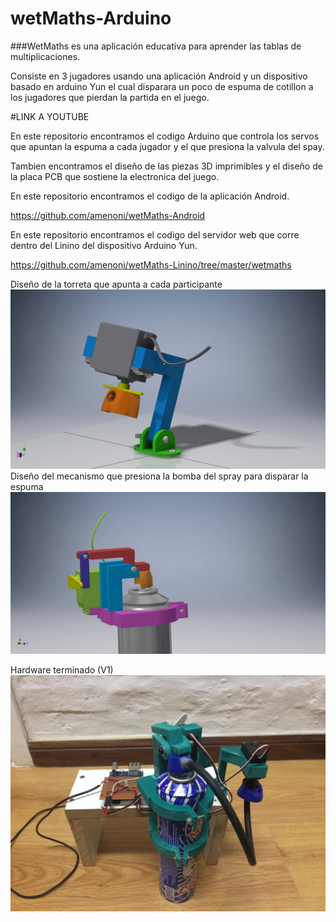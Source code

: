 # wetMaths-Arduino

###WetMaths es una aplicación educativa para aprender las tablas de multiplicaciones.

Consiste en 3 jugadores usando una aplicación Android y un dispositivo basado en arduino Yun el cual 
disparara un poco de espuma de cotillon a los jugadores que pierdan la partida en el juego.

#LINK A YOUTUBE

En este repositorio encontramos el codigo Arduino que controla los servos que apuntan la espuma a cada jugador y el que presiona la
valvula del spay.

Tambien encontramos el diseño de las piezas 3D imprimibles y el diseño de la placa PCB que sostiene la electronica del juego.

En este repositorio encontramos el codigo de la aplicación Android.

  https://github.com/amenoni/wetMaths-Android

En este repositorio encontramos el codigo del servidor web que corre dentro del Linino del dispositivo Arduino Yun.

https://github.com/amenoni/wetMaths-Linino/tree/master/wetmaths

Diseño de la torreta que apunta a cada participante
![alt tag](https://github.com/amenoni/wetMaths-Arduino/blob/master/wetMaths/HwDesigns/renders/TurretAssembly.jpg)
Diseño del mecanismo que presiona la bomba del spray para disparar la espuma
![alt tag](https://github.com/amenoni/wetMaths-Arduino/blob/master/wetMaths/HwDesigns/renders/triger_render.jpg)

Hardware terminado (V1)
![alt tag](https://github.com/amenoni/wetMaths-Arduino/blob/master/wetMaths/HwDesigns/renders/Foto%2026-4-16%2007%2011%2055.jpg)

